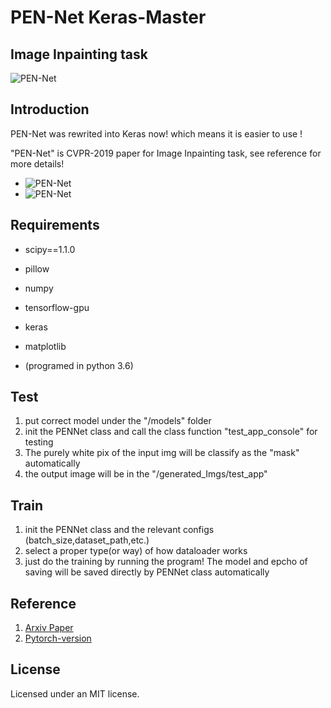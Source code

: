 # PEN-Net   Keras-Master
## Image Inpainting task

![PEN-Net](https://github.com/qxdnfsy/PEN-Net-Keras-Img_Inpainting/blob/master/demo/demo.png?raw=true)

## Introduction
PEN-Net was rewrited into Keras now! 
which means it is easier to use !

"PEN-Net" is CVPR-2019 paper for Image Inpainting task, see reference for more details!
* ![PEN-Net](https://github.com/qxdnfsy/PEN-Net-Keras-Img_Inpainting/blob/master/demo/decoding.png?raw=true)
* ![PEN-Net](https://github.com/qxdnfsy/PEN-Net-Keras-Img_Inpainting/blob/master/demo/demo2.png?raw=true)
## Requirements
* scipy==1.1.0
* pillow
* numpy
* tensorflow-gpu
* keras
* matplotlib

* (programed in python 3.6)

## Test
1. put correct model under the "/models" folder
2. init the PENNet class and call the class function "test_app_console" for testing
3. The purely white pix of the input img will be classify as the "mask" automatically
4. the output image will be in the "/generated_Imgs/test_app"

## Train
1. init the PENNet class and the relevant configs (batch_size,dataset_path,etc.)
2. select a proper type(or way) of how dataloader works
3. just do the training by running the program! The model and epcho of saving will be saved directly by PENNet class automatically

## Reference 
1. [Arxiv Paper](https://arxiv.org/abs/1904.07475)
2. [Pytorch-version](https://github.com/1900zyh/PEN-Net-for-Inpainting)

## License
Licensed under an MIT license.
